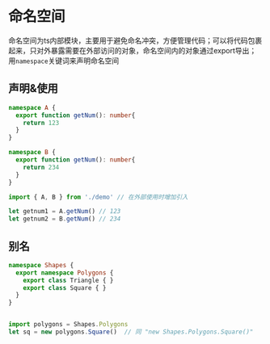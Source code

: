 # 命名空间

命名空间为ts内部模块，主要用于避免命名冲突，方便管理代码；可以将代码包裹起来，只对外暴露需要在外部访问的对象，命名空间内的对象通过export导出；用`namespace`关键词来声明命名空间


## 声明&使用

```ts
namespace A {
  export function getNum(): number{
    return 123
  }
}

namespace B {
  export function getNum(): number{
    return 234
  }
}

import { A, B } from './demo' // 在外部使用时增加引入

let getnum1 = A.getNum() // 123
let getnum2 = B.getNum() // 234

```


## 别名
```ts
namespace Shapes {
  export namespace Polygons {
    export class Triangle { }
    export class Square { }
  }
}


import polygons = Shapes.Polygons
let sq = new polygons.Square()  // 同 "new Shapes.Polygons.Square()"

```



